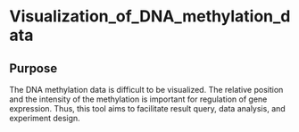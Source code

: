# Visualization_of_DNA_methylation_data

## Purpose
The DNA methylation data is difficult to be visualized. The relative position and the intensity of the methylation is important for regulation of gene expression. Thus, this tool aims to facilitate result query, data analysis, and experiment design.
